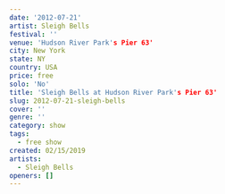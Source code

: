 ```yaml
---
date: '2012-07-21'
artist: Sleigh Bells
festival: ''
venue: 'Hudson River Park's Pier 63'
city: New York
state: NY
country: USA
price: free
solo: 'No'
title: 'Sleigh Bells at Hudson River Park's Pier 63'
slug: 2012-07-21-sleigh-bells
cover: ''
genre: ''
category: show
tags:
  - free show
created: 02/15/2019
artists:
  - Sleigh Bells
openers: []
---
```

